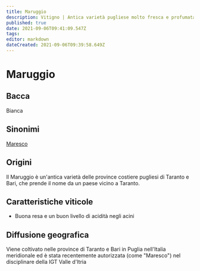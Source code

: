 ```yaml
---
title: Maruggio
description: Vitigno | Antica varietà pugliese molto fresca e profumata, recuperata sull'orlo dell'estinzione.
published: true
date: 2021-09-06T09:41:09.547Z
tags: 
editor: markdown
dateCreated: 2021-09-06T09:39:58.649Z
---
```


# Maruggio

## Bacca
Bianca

## Sinonimi
[Maresco](/vitigni/Maresco)


## Origini
Il Maruggio è un'antica varietà delle province costiere pugliesi di Taranto e Bari, che prende il nome da un paese vicino a Taranto.

## Caratteristiche viticole

- Buona resa e un buon livello di acidità negli acini

## Diffusione geografica

Viene coltivato nelle province di Taranto e Bari in Puglia nell'Italia meridionale ed è stata recentemente autorizzata (come "Maresco") nel disciplinare della IGT Valle d'Itria